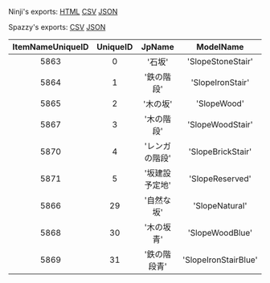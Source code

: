 Ninji's exports: [HTML](https://wuffs.org/acnh/bcsv_140/html/StructureSlopeParam.html) [CSV](https://wuffs.org/acnh/bcsv_140/csv/StructureSlopeParam.csv) [JSON](https://wuffs.org/acnh/bcsv_140/json/StructureSlopeParam.json)

Spazzy's exports: [CSV](https://github.com/McSpazzy/acnh-csv/blob/master/StructureSlopeParam.csv) [JSON](https://github.com/McSpazzy/acnh-json/blob/master/StructureSlopeParam.json)

| ItemNameUniqueID | UniqueID | JpName | ModelName |
|:--:|:--:|:--:|:--:|
| 5863 | 0 | '石坂' | 'SlopeStoneStair' | 
| 5864 | 1 | '鉄の階段' | 'SlopeIronStair' | 
| 5865 | 2 | '木の坂' | 'SlopeWood' | 
| 5867 | 3 | '木の階段' | 'SlopeWoodStair' | 
| 5870 | 4 | 'レンガの階段' | 'SlopeBrickStair' | 
| 5871 | 5 | '坂建設予定地' | 'SlopeReserved' | 
| 5866 | 29 | '自然な坂' | 'SlopeNatural' | 
| 5868 | 30 | '木の坂青' | 'SlopeWoodBlue' | 
| 5869 | 31 | '鉄の階段青' | 'SlopeIronStairBlue' | 
